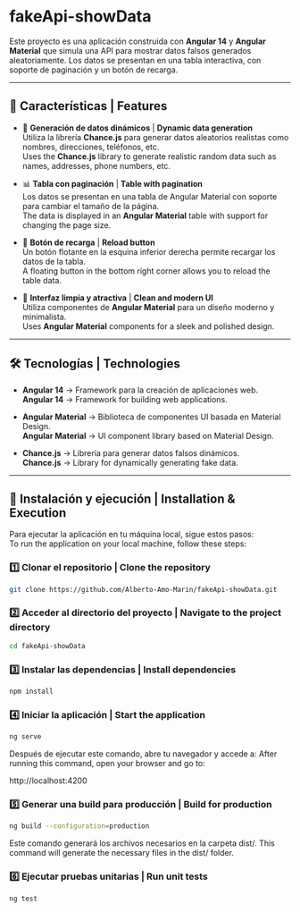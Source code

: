 # fakeApi-showData

Este proyecto es una aplicación construida con **Angular 14** y **Angular Material** que simula una API para mostrar datos falsos generados aleatoriamente. Los datos se presentan en una tabla interactiva, con soporte de paginación y un botón de recarga.

---

## 📌 Características | Features

- 🚀 **Generación de datos dinámicos** | **Dynamic data generation**  
  Utiliza la librería **Chance.js** para generar datos aleatorios realistas como nombres, direcciones, teléfonos, etc.  
  Uses the **Chance.js** library to generate realistic random data such as names, addresses, phone numbers, etc.

- 📊 **Tabla con paginación** | **Table with pagination**  
  Los datos se presentan en una tabla de Angular Material con soporte para cambiar el tamaño de la página.  
  The data is displayed in an **Angular Material** table with support for changing the page size.

- 🔄 **Botón de recarga** | **Reload button**  
  Un botón flotante en la esquina inferior derecha permite recargar los datos de la tabla.  
  A floating button in the bottom right corner allows you to reload the table data.

- 🎨 **Interfaz limpia y atractiva** | **Clean and modern UI**  
  Utiliza componentes de **Angular Material** para un diseño moderno y minimalista.  
  Uses **Angular Material** components for a sleek and polished design.

---

## 🛠️ Tecnologías | Technologies

- **Angular 14** → Framework para la creación de aplicaciones web.  
  **Angular 14** → Framework for building web applications.

- **Angular Material** → Biblioteca de componentes UI basada en Material Design.  
  **Angular Material** → UI component library based on Material Design.

- **Chance.js** → Librería para generar datos falsos dinámicos.  
  **Chance.js** → Library for dynamically generating fake data.

---

## 🚀 Instalación y ejecución | Installation & Execution

Para ejecutar la aplicación en tu máquina local, sigue estos pasos:  
To run the application on your local machine, follow these steps:

### 1️⃣ Clonar el repositorio | Clone the repository

```bash
git clone https://github.com/Alberto-Amo-Marin/fakeApi-showData.git
```

### 2️⃣ Acceder al directorio del proyecto | Navigate to the project directory
```bash
cd fakeApi-showData
```

### 3️⃣ Instalar las dependencias | Install dependencies
```bash
npm install
```

### 4️⃣ Iniciar la aplicación | Start the application
```bash
ng serve
```

Después de ejecutar este comando, abre tu navegador y accede a:
After running this command, open your browser and go to:

http://localhost:4200

### 5️⃣ Generar una build para producción | Build for production
```bash
ng build --configuration=production
```

Este comando generará los archivos necesarios en la carpeta dist/.
This command will generate the necessary files in the dist/ folder.

### 6️⃣ Ejecutar pruebas unitarias | Run unit tests
```bash
ng test
```
